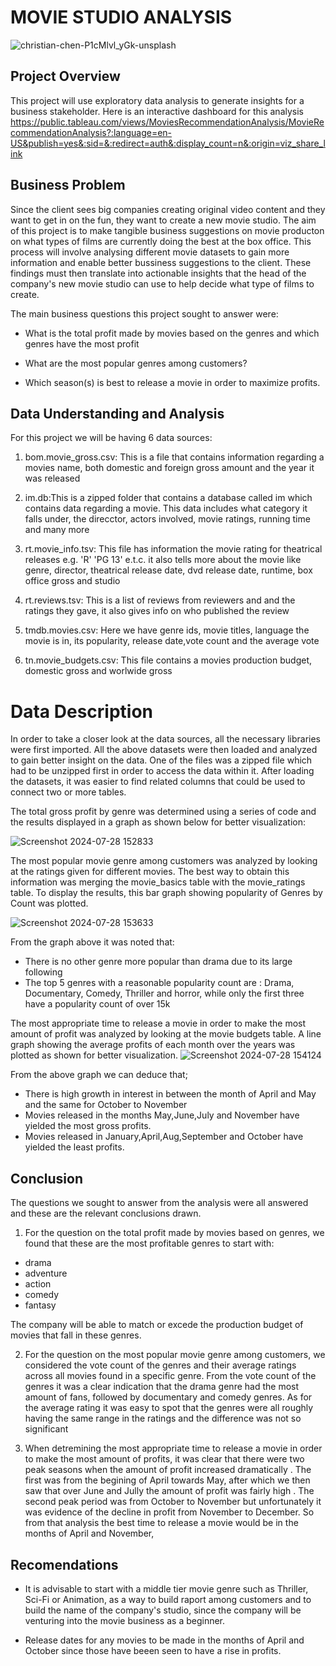 # MOVIE STUDIO ANALYSIS

![christian-chen-P1cMlvl_yGk-unsplash](https://github.com/user-attachments/assets/8b7ba4d9-de1e-4ddd-a04c-361e5f66edee)


## Project Overview
This project will use exploratory data analysis to generate insights for a business stakeholder.
Here is an interactive dashboard for this analysis https://public.tableau.com/views/MoviesRecommendationAnalysis/MovieRecommendationAnalysis?:language=en-US&publish=yes&:sid=&:redirect=auth&:display_count=n&:origin=viz_share_link
## Business Problem

Since the client sees big companies creating original video content and they want to get in on the fun, they want to create a new movie studio. 
The aim of this project is to make tangible business suggestions on movie producton on what types of films are currently doing the best at the box office. This process will involve analysing different movie datasets to gain more information and enable better bussiness suggestions to the client. These findings must then translate  into actionable insights that the head of the company's new movie studio can use to help decide what type of films to create.

The main business questions this project sought to answer were:
 * What is the total profit made by movies based on the genres and which genres have the most profit

 * What are the most popular genres among customers?
 * Which season(s) is best to release a movie in order to maximize profits.

 ## Data Understanding and Analysis
 For this project we will be having 6 data sources:

1. bom.movie_gross.csv: This is a file that contains information regarding a movies name, both domestic and foreign gross amount and the year it was released

2. im.db:This is a zipped folder that contains a database called im which contains data regarding a movie. This data includes what category it falls under, the direcctor, actors involved, movie ratings, running time and many more

3. rt.movie_info.tsv: This file has information the movie rating for theatrical releases e.g. 'R' 'PG 13' e.t.c. it also tells more about the movie like genre, director, theatrical release date, dvd release date, runtime, box office gross and studio
4. rt.reviews.tsv: This is a list of reviews from reviewers and and the ratings they gave, it also gives info on who published the review

5. tmdb.movies.csv: Here we have genre ids, movie titles, language the movie is in, its popularity, release date,vote count and the average vote

6. tn.movie_budgets.csv: This file contains a movies production budget, domestic gross and worlwide gross

# Data Description
In order to take a closer look at the data sources, all the necessary libraries were first imported. All the above datasets were then loaded  and analyzed to gain better insight on the data. One of the files was a zipped file which had to be unzipped first in order to access the data within it.
After loading the datasets, it was easier to find related columns that could be used to connect two or more tables.

The total gross profit by genre was determined using a series of code and the results displayed in a graph as shown below for better visualization:

![Screenshot 2024-07-28 152833](https://github.com/user-attachments/assets/b860cbb0-3770-4b52-8c2b-81b3ae7e98be)

The most popular movie genre among customers was analyzed by looking at the ratings given for different movies. The best way to obtain this information was merging the movie_basics table with the movie_ratings table. To display the results, this bar graph showing popularity of Genres by Count was plotted. 

![Screenshot 2024-07-28 153633](https://github.com/user-attachments/assets/57d1d0bf-2b0a-4582-822c-44baebbfe380)

From the graph above it was noted that:
* There is no other genre more popular than drama due to its large following
* The top 5 genres with a reasonable popularity count are : Drama, Documentary, Comedy, Thriller and horror, while only the first three have a popularity count of over 15k

The most appropriate time to release a movie in order to make the most amount of profit was analyzed by looking at the movie budgets table. A line graph showing the average profits of each month over the years was plotted as shown for better visualization.
![Screenshot 2024-07-28 154124](https://github.com/user-attachments/assets/88bb3a3d-d9a3-41ea-a2c0-8f43004e1cbb)

From the above graph we can deduce that;
* There is high growth in interest in between the month of April and May and the same for October to November
* Movies released in the months May,June,July and November have yielded the most gross profits.
* Movies released in January,April,Aug,September and October have yielded the least profits.


## Conclusion
The questions we sought to answer from the analysis were all answered and these are the relevant conclusions drawn. 
1. For the question on the total profit made by movies based on genres, we found that these are the most profitable genres to start with:
* drama
* adventure
* action
* comedy
* fantasy

The company will be able to match or excede the production budget of movies that fall in these genres.

 2. For the question on the most popular movie genre among customers, we considered the vote count of the genres and their average ratings across all movies found in a specific genre. From the vote count of the genres it was a clear indication that the drama genre had the most amount of fans, followed by documentary and comedy genres. As for the average rating it was easy to spot that the genres were all roughly having the same range in the ratings and the difference was not so significant

3. When detremining the most appropriate time to release a movie in order to make the most amount of profits, it was clear that there were two peak seasons when the amount of profit increased dramatically . The first was from the begining of April towards May, after which we then saw that over June and Jully the amount of profit was fairly high . The second peak period was from October to November but unfortunately it was evidence of the decline in profit from November to December. So from that analysis the best time to release a movie would be in the months of April and November,

## Recomendations
* It is advisable to start with a middle tier movie genre such as Thriller, Sci-Fi or Animation, as a way to build raport among customers and to build the name of the company's studio, since the company will be venturing into the movie business as a beginner. 

* Release dates for any movies to be made in the months of April and October since those have beeen seen to have a rise in profits.

